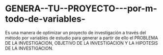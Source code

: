 # GENERA--TU--PROYECTO---por-m-todo-de-variables-
Es una manera de optimizar un proyecto de investigación a través del método por variables de estudio para generar a partir de ello el PROBLEMA DE LA INVESTIGACION, OBJETIVO DE LA INVESTIGACION Y LA HIPOTESIS DE LA INVESTIGACION.   
